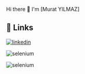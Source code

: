 
Hi there 👋 I'm [Murat YILMAZ]

## 🔗 Links

[![linkedin](https://img.shields.io/badge/linkedin-0A66C2?style=for-the-badge&logo=linkedin&logoColor=white)](https://www.linkedin.com/in/murat-yilmaz-2b4322187/)

![selenium](https://img.shields.io/badge/selenium-43b02a?logo=selenium&logoColor=white)

![selenium](https://img.shields.io/badge/cucumber-43b02a?logo=cucumber&logoColor=black)


